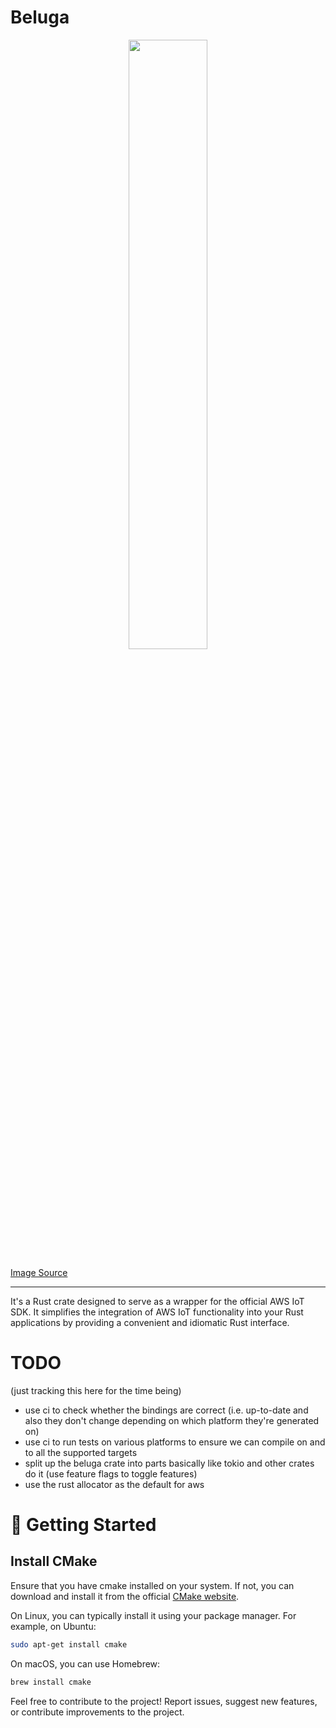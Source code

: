 # Beluga

<p align="center">
  <img width="50%" height="auto" src="https://github.com/inomotech-foss/beluga/assets/3709476/7355924f-e54f-47e1-9832-78445dcaa80c">
</p>
<a href="https://www.vecteezy.com/free-vector/beluga">Image Source</a>

---
It's a Rust crate designed to serve as a wrapper for the official AWS IoT SDK.
It simplifies the integration of AWS IoT functionality into your Rust applications by providing a convenient and idiomatic Rust interface.

# TODO

(just tracking this here for the time being)

- use ci to check whether the bindings are correct (i.e. up-to-date and also they don't change depending on which platform they're generated on)
- use ci to run tests on various platforms to ensure we can compile on and to all the supported targets
- split up the beluga crate into parts basically like tokio and other crates do it (use feature flags to toggle features)
- use the rust allocator as the default for aws

# 🚀 Getting Started

## Install CMake

Ensure that you have cmake installed on your system. If not, you can download and install it from the official [CMake website](https://cmake.org/download/).

On Linux, you can typically install it using your package manager. For example, on Ubuntu:

```sh
sudo apt-get install cmake
```

On macOS, you can use Homebrew:

```sh
brew install cmake
```

Feel free to contribute to the project! Report issues, suggest new features, or contribute improvements to the project.

